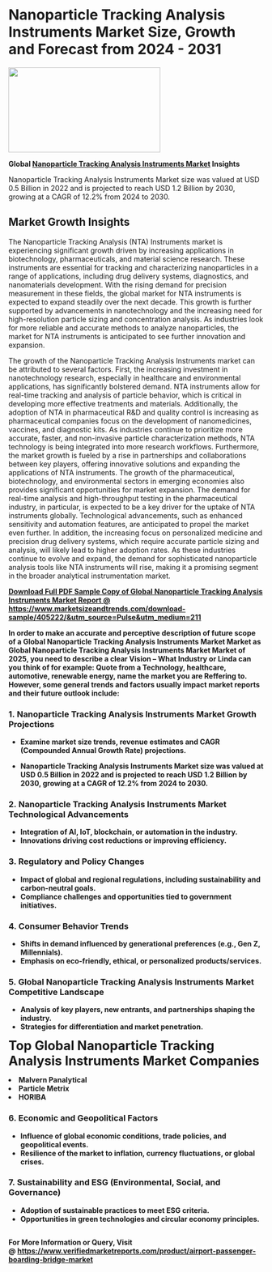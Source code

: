 <H1>Nanoparticle Tracking Analysis Instruments Market Size, Growth and Forecast from 2024 - 2031</H1><img class="aligncenter size-medium wp-image-584254" src="https://thirdeyenews.in/wp-content/uploads/2024/09/Global-Market-Research-300x168.jpeg" alt="" width="300" height="168" /><p><strong>Global&nbsp;<a href="https://www.marketsizeandtrends.com/download-sample/405222/&amp;utm_source=Pulse&amp;utm_medium=211">Nanoparticle Tracking Analysis Instruments Market</a> Insights</strong></p><p>Nanoparticle Tracking Analysis Instruments Market size was valued at USD 0.5 Billion in 2022 and is projected to reach USD 1.2 Billion by 2030, growing at a CAGR of 12.2% from 2024 to 2030.</p><p><h2>Market Growth Insights</h2> <p>The Nanoparticle Tracking Analysis (NTA) Instruments market is experiencing significant growth driven by increasing applications in biotechnology, pharmaceuticals, and material science research. These instruments are essential for tracking and characterizing nanoparticles in a range of applications, including drug delivery systems, diagnostics, and nanomaterials development. With the rising demand for precision measurement in these fields, the global market for NTA instruments is expected to expand steadily over the next decade. This growth is further supported by advancements in nanotechnology and the increasing need for high-resolution particle sizing and concentration analysis. As industries look for more reliable and accurate methods to analyze nanoparticles, the market for NTA instruments is anticipated to see further innovation and expansion.</p> <p><strong><a href="#"></a></strong></p> <p>The growth of the Nanoparticle Tracking Analysis Instruments market can be attributed to several factors. First, the increasing investment in nanotechnology research, especially in healthcare and environmental applications, has significantly bolstered demand. NTA instruments allow for real-time tracking and analysis of particle behavior, which is critical in developing more effective treatments and materials. Additionally, the adoption of NTA in pharmaceutical R&D and quality control is increasing as pharmaceutical companies focus on the development of nanomedicines, vaccines, and diagnostic kits. As industries continue to prioritize more accurate, faster, and non-invasive particle characterization methods, NTA technology is being integrated into more research workflows. Furthermore, the market growth is fueled by a rise in partnerships and collaborations between key players, offering innovative solutions and expanding the applications of NTA instruments. The growth of the pharmaceutical, biotechnology, and environmental sectors in emerging economies also provides significant opportunities for market expansion. The demand for real-time analysis and high-throughput testing in the pharmaceutical industry, in particular, is expected to be a key driver for the uptake of NTA instruments globally. Technological advancements, such as enhanced sensitivity and automation features, are anticipated to propel the market even further. In addition, the increasing focus on personalized medicine and precision drug delivery systems, which require accurate particle sizing and analysis, will likely lead to higher adoption rates. As these industries continue to evolve and expand, the demand for sophisticated nanoparticle analysis tools like NTA instruments will rise, making it a promising segment in the broader analytical instrumentation market. <p><strong><a href="#"></p><p><span class=""><strong>Download Full PDF Sample Copy of Global Nanoparticle Tracking Analysis Instruments Market Report</strong> @ <a href="https://www.marketsizeandtrends.com/download-sample/405222/&amp;utm_source=Pulse&amp;utm_medium=211" target="_blank">https://www.marketsizeandtrends.com/download-sample/405222/&amp;utm_source=Pulse&amp;utm_medium=211</a></span></p><p>In order to make an accurate and perceptive description of future scope of a Global&nbsp;Nanoparticle Tracking Analysis Instruments Market Market as Global&nbsp;Nanoparticle Tracking Analysis Instruments Market Market of 2025, you need to describe a clear Vision &ndash; What Industry or Linda can you think of for example: Quote from a Technology, healthcare, automotive, renewable energy, name the market you are Reffering to. However, some general trends and factors usually impact market reports and their future outlook include:</p><h3>1.&nbsp;<strong>Nanoparticle Tracking Analysis Instruments Market Growth Projections</strong></h3><ul><li>Examine market size trends, revenue estimates and CAGR (Compounded Annual Growth Rate) projections.</li><li><p>Nanoparticle Tracking Analysis Instruments Market size was valued at USD 0.5 Billion in 2022 and is projected to reach USD 1.2 Billion by 2030, growing at a CAGR of 12.2% from 2024 to 2030.</p></li></ul><h3>2.&nbsp;<strong>Nanoparticle Tracking Analysis Instruments Market Technological Advancements</strong></h3><ul><li>Integration of AI, IoT, blockchain, or automation in the industry.</li><li>Innovations driving cost reductions or improving efficiency.</li></ul><h3>3.&nbsp;<strong>Regulatory and Policy Changes</strong></h3><ul><li>Impact of global and regional regulations, including sustainability and carbon-neutral goals.</li><li>Compliance challenges and opportunities tied to government initiatives.</li></ul><h3>4.&nbsp;<strong>Consumer Behavior Trends</strong></h3><ul><li>Shifts in demand influenced by generational preferences (e.g., Gen Z, Millennials).</li><li>Emphasis on eco-friendly, ethical, or personalized products/services.</li></ul><h3>5.&nbsp;<strong>Global Nanoparticle Tracking Analysis Instruments Market Competitive Landscape</strong></h3><ul><li>Analysis of key players, new entrants, and partnerships shaping the industry.</li><li>Strategies for differentiation and market penetration.</li></ul><p data-pm-slice="1 1 []"><span style="color: inherit; font-family: inherit; font-size: 25px;">Top Global Nanoparticle Tracking Analysis Instruments Market Companies</span></p><div class="" data-test-id=""><p><li>Malvern Panalytical</li><li> Particle Metrix</li><li> HORIBA</li></p></div><h3>6.&nbsp;<strong>Economic and Geopolitical Factors</strong></h3><ul><li>Influence of global economic conditions, trade policies, and geopolitical events.</li><li>Resilience of the market to inflation, currency fluctuations, or global crises.</li></ul><h3>7.&nbsp;<strong>Sustainability and ESG (Environmental, Social, and Governance)</strong></h3><ul><li>Adoption of sustainable practices to meet ESG criteria.</li><li>Opportunities in green technologies and circular economy principles.</li></ul><h2><strong style="font-size: 14px;">For More Information or Query, Visit @&nbsp;</strong><a style="background-color: #ffffff; font-size: 14px;" href="https://www.marketsizeandtrends.com/report/nanoparticle-tracking-analysis-instruments-market/" target="_blank">https://www.verifiedmarketreports.com/product/airport-passenger-boarding-bridge-market</a></h2>
